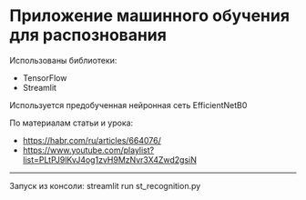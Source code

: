 # Приложение машинного обучения для распознования

Использованы библиотеки:
* TensorFlow
* Streamlit

Используется предобученная нейронная сеть EfficientNetB0

По материалам статьи и урока:   
* https://habr.com/ru/articles/664076/
* https://www.youtube.com/playlist?list=PLtPJ9lKvJ4og1zvH9MzNvr3X4Zwd2gsiN


 
*** 
Запуск из консоли: streamlit run st_recognition.py